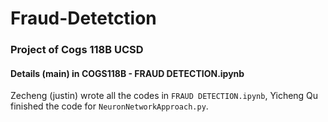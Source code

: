 # Fraud-Detetction
### Project of Cogs 118B UCSD
#### Details (main) in COGS118B - FRAUD DETECTION.ipynb
Zecheng (justin) wrote all the codes in `FRAUD DETECTION.ipynb`, Yicheng Qu finished the code for `NeuronNetworkApproach.py`.
